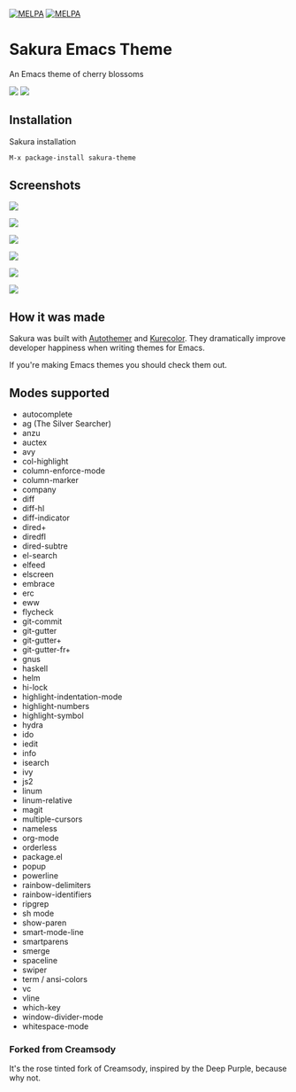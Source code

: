 [![MELPA](http://stable.melpa.org/packages/sakura-theme-badge.svg)](http://stable.melpa.org/#/sakura-theme) [![MELPA](http://melpa.org/packages/sakura-theme-badge.svg)](http://melpa.org/#/sakura-theme)

# Sakura Emacs Theme

An Emacs theme of cherry blossoms

![](https://raw.githubusercontent.com/emacsfodder/emacs-theme-sakura/images/sakura.jpg)
![](https://raw.githubusercontent.com/emacsfodder/emacs-theme-sakura/master/sakura.svg)

## Installation

Sakura installation

```sh
M-x package-install sakura-theme 
```

## Screenshots

![](https://raw.githubusercontent.com/emacsfodder/emacs-theme-sakura/images/sakura-00002.png)

![](https://raw.githubusercontent.com/emacsfodder/emacs-theme-sakura/images/sakura-00003.png)

![](https://raw.githubusercontent.com/emacsfodder/emacs-theme-sakura/images/sakura-00004.png)

![](https://raw.githubusercontent.com/emacsfodder/emacs-theme-sakura/images/sakura-00005.png)

![](https://raw.githubusercontent.com/emacsfodder/emacs-theme-sakura/images/sakura-00006.png)

![](https://raw.githubusercontent.com/emacsfodder/emacs-theme-sakura/images/sakura-00007.png)

## How it was made

Sakura was built with [Autothemer](https://github.com/jasonm23/autothemer)
and [Kurecolor](https://github.com/emacsfodder/kurecolor). They dramatically
improve developer happiness when writing themes for Emacs.

If you're making Emacs themes you should check them out.

## Modes supported

- autocomplete
- ag (The Silver Searcher)
- anzu
- auctex
- avy
- col-highlight
- column-enforce-mode
- column-marker
- company
- diff
- diff-hl
- diff-indicator
- dired+
- diredfl
- dired-subtre
- el-search
- elfeed
- elscreen
- embrace
- erc
- eww
- flycheck
- git-commit
- git-gutter
- git-gutter+
- git-gutter-fr+
- gnus
- haskell
- helm
- hi-lock
- highlight-indentation-mode
- highlight-numbers
- highlight-symbol
- hydra
- ido
- iedit
- info
- isearch
- ivy
- js2
- linum
- linum-relative
- magit
- multiple-cursors
- nameless
- org-mode
- orderless
- package.el
- popup
- powerline
- rainbow-delimiters
- rainbow-identifiers
- ripgrep
- sh mode
- show-paren
- smart-mode-line
- smartparens
- smerge
- spaceline
- swiper
- term / ansi-colors
- vc
- vline
- which-key
- window-divider-mode
- whitespace-mode

### Forked from Creamsody

It's the rose tinted fork of Creamsody, inspired by the Deep Purple, because why not.
